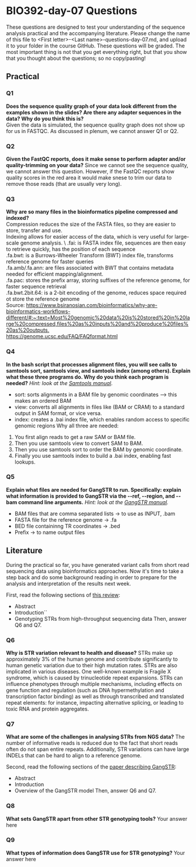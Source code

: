 
# BIO392-day-07 Questions 
These questions are designed to test your understanding of the sequence analysis practical and the accompanying literature. Please change the name of this file to \<First letter\>-\<Last name\>-questions-day-07.md, and upload it to your folder in the course GitHub.
These questions will be graded. The most important thing is not that you get everything right, but that you show that you thought about the questions; so no copy/pasting!

## Practical

### Q1
**Does the sequence quality graph of your data look different from the examples shown in the slides? Are there any adapter sequences in the data? Why do you think this is?** \
Given the data is simulated, the sequence quality graph does not show up for us in FASTQC. As discussed in plenum, we cannot answer Q1 or Q2.

### Q2
**Given the FastQC reports, does it make sense to perform adapter and/or quality-trimming on your data?**
Since we cannot see the sequence quality, we cannot answer this question. 
However, if the FastQC reports show quality scores in the red area it would make snese to trim our data to remove those reads (that are usually very long).

### Q3
**Why are so many files in the bioinformatics pipeline compressed and indexed?**\
Compression reduces the size of the FASTA files, so they are easier to store, transfer and use. \
Indexing allows for easier access of the data, which is very useful for large-scale genome analysis. \ 
.fai: is FASTA index file, sequences are then easy to retrieve quickly, has the position of each sequence \
.fa.bwt: is a Burrows-Wheeler Transform (BWT) index file, transforms reference genome for faster queries \
.fa.amb/.fa.ann: are files associated with BWT that contains metadata needed for efficient mapping/alignment. \
.fa.pac: stores the prefix array, storing suffixes of the reference genome, for faster sequence retrieval \
.fa.bwt.2bit.64: is a 2-bit encoding of the genome, reduces space required ot store the reference genome \
Source: <https://www.bsiranosian.com/bioinformatics/why-are-bioinformatics-workflows-different/#:~:text=Most%20genomic%20data%20is%20stored%20in%20large%20compressed,files%20as%20inputs%20and%20produce%20files%20as%20outputs.> \
<https://genome.ucsc.edu/FAQ/FAQformat.html>

### Q4
**In the bash script that processes alignment files, you will see calls to samtools sort, samtools view, and samtools index (among others). Explain what these three programs do. Why do you think each program is needed?**
*Hint: look at the [Samtools manual](http://www.htslib.org/doc/samtools.html)*.
- sort: sorts alignments in a BAM file by genomic coordinates --> this makes an ordered BAM
- view: converts all alignments in files like (BAM or CRAM) to a standard output in SAM format, or vice versa.
- index: creates a .bai index file, which enables random access to specific genomic regions
Why all three are needed:
1. You first align reads to get a raw SAM or BAM file.
2. Then you use samtools view to convert SAM to BAM.
3. Then you use samtools sort to order the BAM by genomic coordinate.
4. Finally you use samtools index to build a .bai index, enabling fast lookups.

### Q5
**Explain what files are needed for GangSTR to run. Specifically: explain what information is provided to GangSTR via the --ref, --region, and --bam command line arguments.**
*Hint: look at the [GangSTR manual](https://github.com/gymreklab/gangstr).*
- BAM files that are comma separated lists -> to use as INPUT, .bam
- FASTA file for the reference genome -> .fa
- BED file containinng TR coordinates -> .bed
- Prefix -> to name output files

## Literature
During the practical so far, you have generated variant calls from short read sequencing data using bioinformatics approaches. Now it's time to take a step back and do some background reading in order to prepare for the analysis and interpretation of the results next week. 

First, read the following sections of [this review](https://www.sciencedirect.com/science/article/pii/S0959437X16301538):
* Abstract
* Introduction``
* Genotyping STRs from high-throughput sequencing data
Then, answer Q6 and Q7.

### Q6
**Why is STR variation relevant to health and disease?**
STRs make up approximately 3% of the human genome and contribute significantly to human genetic variation due to their high mutation rates.
STRs are also implicated in various diseases. One well-known example is Fragile X syndrome, which is caused by trinucleotide repeat expansions.
STRs can influence phenotypes through multiple mechanisms, including effects on gene function and regulation (such as DNA hypermethylation and transcription factor binding) as well as through transcribed and translated repeat elements: for instance, impacting alternative splicing, or leading to toxic RNA and protein aggregates.


### Q7
**What are some of the challenges in analysing STRs from NGS data?**
The number of informative reads is reduced due to the fact that short reads often do not span entire repeats. Additionally, STR variations can have large INDELs that can be hard to align to a reference genome.

Second, read the following sections of the [paper describing GangSTR](https://academic.oup.com/nar/article/47/15/e90/5518310):
* Abstract
* Introduction
* Overview of the GangSTR model
Then, answer Q6 and Q7.

### Q8
**What sets GangSTR apart from other STR genotyping tools?**
Your answer here

### Q9
**What types of information does GangSTR use for STR genotyping?**
Your answer here
